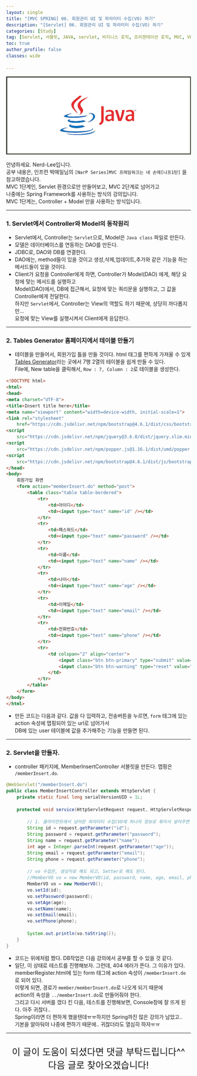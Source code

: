 ```yaml
---
layout: single
title: "[MVC SPRING] 06. 회원관리 UI 및 파라미터 수집(VO) 하기"
description: "[Servlet] 06. 회원관리 UI 및 파라미터 수집(VO) 하기"
categories: [Study]
tag: [Servlet, 서블릿, JAVA, servlet, 비지니스 로직, 프리젠테이션 로직, MVC, VO]
toc: true
author_profile: false
classes: wide

---
```


![](/assets/img/etc/java.jpg)

안녕하세요. Nerd-Lee입니다.<br>
공부 내용은, 인프런 박매일님의
`[NarP Series]MVC 프레임워크는 내 손에[나프1탄]` 을 참고하였습니다.<br>
MVC 1단계인, Servlet 환경으로만 만들어보고, MVC 2단계로 넘어가고<br>
나중에는 Spring Framework를 사용하는 방식의 강의입니다.<br>
MVC 1단계는, Controller + Model 만을 사용하는 방식입니다.

---

### 1. Servlet에서 Controller와 Model의 동작원리

- Servlet에서, Controller는 `Servlet`으로, Model은 `Java class` 파일로 만든다.<br>
- 모델은 데이터베이스를 연동하는 DAO를 만든다.<br>
- JDBC로, DAO와 DB를 연결한다.<br>
- DAO에는, method들이 있을 것이고 생성,삭제,업데이트,추가와 같은 기능을 하는 메서드들이 있을 것이다.<br>
- Client가 요청을 Controller에게 하면, Controller가 Model(DAO) 에게, 해당 요청에 맞는 메서드를 실행하고<br>
Model(DAO)에서, DB에 접근해서, 요청에 맞는 쿼리문을 실행하고, 그 값을 Controller에게 전달한다.<br>
하지만 `Servlet`에서, Controller는 View의 역할도 하기 때문에, 상당히 까다롭지만...<br>
요청에 맞는 View를 실행시켜서 Client에게 응답한다.

---

### 2. Tables Generator 홈페이지에서 테이블 만들기

- 테이블을 만들어서, 회원가입 틀을 만들 것이다. html 태그를 편하게 가져올 수 있게<br>
[Tables Generator](https://www.tablesgenerator.com/html_tables#)라는 곳에서 7행 2열의 테이블을 쉽게 만들 수 있다.<br>
File에, New table을 클릭해서, `Row : 7, Column : 2`로 테이블을 생성한다.

```html
<!DOCTYPE html>
<html>
<head>
<meta charset="UTF-8">
<title>Insert title here</title>
<meta name="viewport" content="width=device-width, initial-scale=1">
<link rel="stylesheet"
	href="https://cdn.jsdelivr.net/npm/bootstrap@4.6.1/dist/css/bootstrap.min.css">
<script
	src="https://cdn.jsdelivr.net/npm/jquery@3.6.0/dist/jquery.slim.min.js"></script>
<script
	src="https://cdn.jsdelivr.net/npm/popper.js@1.16.1/dist/umd/popper.min.js"></script>
<script
	src="https://cdn.jsdelivr.net/npm/bootstrap@4.6.1/dist/js/bootstrap.bundle.min.js"></script>
</head>
<body>
	회원가입 화면
	<form action="memberInsert.do" method="post">
		<table class="table table-bordered">
			<tr>
				<td>아이디</td>
				<td><input type="text" name="id" /></td>
			</tr>
			<tr>
				<td>패스워드</td>
				<td><input type="text" name="password" /></td>
			</tr>
			<tr>
				<td>이름</td>
				<td><input type="text" name="name" /></td>
			</tr>
			<tr>
				<td>나이</td>
				<td><input type="text" name="age" /></td>
			</tr>
			<tr>
				<td>이메일</td>
				<td><input type="text" name="email" /></td>
			</tr>
			<tr>
				<td>전화번호</td>
				<td><input type="text" name="phone" /></td>
			</tr>
			<tr>
				<td colspan="2" align="center">
					<input class="btn btn-primary" type="submit" value="가입" />
					<input class="btn btn-warning" type="reset" value="취소" />
				</td>
			</tr>
		</table>
	</form>
</body>
</html>
```

- 만든 코드는 다음과 같다. 값을 다 입력하고, 전송버튼을 누르면, `form` 태그에 있는 action 속성에 맵핑되어 있는 url로 넘어가서<br>
DB에 있는 user 테이블에 값을 추가해주는 기능을 만들면 된다.

---

### 2. Servlet을 만들자.

- controller 패키지에, MemberInsertController 서블릿을 만든다. 맵핑은 `/memberInsert.do`.

```java
@WebServlet("/memberInsert.do")
public class MemberInsertController extends HttpServlet {
	private static final long serialVersionUID = 1L;
       
	protected void service(HttpServletRequest request, HttpServletResponse response) throws ServletException, IOException {
		
		// 1. 클라이언트에서 넘어온 파라미터 수집(VO에 하나의 정보로 묶어서 넣어주면 된다.)
		String id = request.getParameter("id");
		String password = request.getParameter("password");
		String name = request.getParameter("name");
		int age = Integer.parseInt(request.getParameter("age"));
		String email = request.getParameter("email");
		String phone = request.getParameter("phone");
		
		// vo 수집은, 생성자로 해도 되고, Setter로 해도 된다.
		//MemberVO vo = new MemberVO(id, password, name, age, email, phone);
		MemberVO vo = new MemberVO();
		vo.setId(id);
		vo.setPassword(password);
		vo.setAge(age);
		vo.setName(name);
		vo.setEmail(email);
		vo.setPhone(phone);
		
		System.out.println(vo.toString());
	}
}
```

- 코드는 위에처럼 짰다. DB작업은 다음 강의에서 공부를 할 수 있을 것 같다.
- 일단, 이 상태로 테스트를 진행해보자. 그런데, 404 에러가 뜬다. 그 이유가 있다.<br>
memberRegister.html에 있는 form 태그에 action 속성이 `/memberInsert.do` 로 되어 있다.<br>
이렇게 되면, 경로가 `member/memberInsert.do`로 나오게 되기 때문에<br>
action의 속성을 `../memberInsert.do`로 만들어줘야 한다.<br>
그리고 다시 서버를 껐다 킨 다음, 테스트를 진행해보면, Console창에 잘 뜨게 된다. 아주 귀찮다..<br>
Spring이라면 더 편하게 했을텐데ㅠㅠ하지만 Spring까진 많은 강의가 남았고..<br>
기본을 알아둬야 나중에 편하기 때문에.. 귀찮더라도 열심히 하자ㅠㅠ

---

<br>

<div style="font-size:25px; text-align:center">
이 글이 도움이 되셨다면 댓글 부탁드립니다^^<br>
다음 글로 찾아오겠습니다!

</div>
